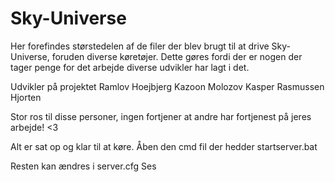 # Sky-Universe
Her forefindes størstedelen af de filer der blev brugt til at drive Sky-Universe, foruden diverse køretøjer.
Dette gøres fordi der er nogen der tager penge for det arbejde diverse udvikler har lagt i det.

Udvikler på projektet
Ramlov
Hoejbjerg
Kazoon
Molozov
Kasper Rasmussen
Hjorten

Stor ros til disse personer, ingen fortjener at andre har fortjenest på jeres arbejde! <3

Alt er sat op og klar til at køre.
Åben den cmd fil der hedder startserver.bat

Resten kan ændres i server.cfg
Ses
